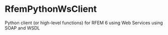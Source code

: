 # RfemPythonWsClient
Python client (or high-level functions) for RFEM 6 using Web Services using SOAP and WSDL
